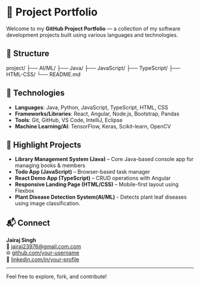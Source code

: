 # 🧠 Project Portfolio

Welcome to my **GitHub Project Portfolio** — a collection of my software development projects built using various languages and technologies.

## 📁 Structure

project/ ├── AI/ML/ ├── Java/ ├── JavaScript/ ├── TypeScript/ ├── HTML-CSS/ └── README.md


## 🧰 Technologies

- **Languages**: Java, Python, JavaScript, TypeScript, HTML, CSS  
- **Frameworks/Libraries**: React, Angular, Node.js, Bootstrap, Pandas  
- **Tools**: Git, GitHub, VS Code, IntelliJ, Eclipse
- **Machine Learning/AI**: TensorFlow, Keras, Scikit-learn, OpenCV

## 🚀 Highlight Projects

- **Library Management System (Java)** – Core Java-based console app for managing books & members  
- **Todo App (JavaScript)** – Browser-based task manager  
- **React Demo App (TypeScript)** – CRUD operations with Angular  
- **Responsive Landing Page (HTML/CSS)** – Mobile-first layout using Flexbox
- **Plant Disease Detection System(AI/ML)** - Detects plant leaf diseases using image classification.

## 📬 Connect

**Jairaj Singh**  
📧 jairaj23976@gmail.com.com  
🌐 [github.com/your-username](https://github.com/jaish-dev)  
💼 [linkedin.com/in/your-profile](https://linkedin.com/in/jairaj-singh-/)

---

Feel free to explore, fork, and contribute!

